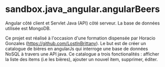 # sandbox.java_angular.angularBeers

Angular côté client et Servlet Java (API) côté serveur.
La base de données utilisée est MongoDB.

Ce projet est réalisé à l'occasion d'une formation dispensée par Horacio Gonzales (https://github.com/LostInBrittany).
Le but est de créer un catalogue de bières en angularJs qui interroge une base de données NoSQL à travers une API java. Ce catalogue a trois fonctionalités : afficher la liste des items (i.e les bières), ajouter un nouvel item, supprimer, éditer.
